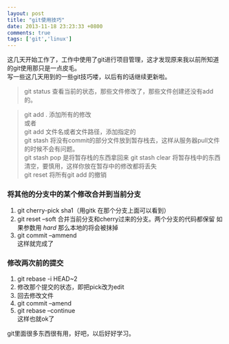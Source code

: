 ```yaml
---
layout: post
title: "git使用技巧"
date: 2013-11-18 23:23:33 +0800
comments: true
tags: ['git','linux']
---
```



这几天开始工作了，工作中使用了git进行项目管理，这才发现原来我以前所知道的git使用那只是一点皮毛。					
写一些这几天用到的一些git技巧喽，以后有的话继续更新啦。				
> git status 查看当前的状态，那些文件修改了，那些文件创建还没有add的。		

<!--more-->

> git add . 添加所有的修改				
或者			
> git  add 文件名或者文件路径，添加指定的	
> git stash 将没有commit的部分文件放到暂存栈去，这样从服务器pull文件的时候不会有问题。			
> git stash pop 是将暂存栈的东西拿回来	
> 	git stash clear 将暂存栈中的东西清空，要慎用，这样你放在暂存中的修改都将丢失    
> 	git reset 将所有git add 的撤销   
   
### 将其他的分支中的某个修改合并到当前分支    
1. git cherry-pick sha1（用gitk 在那个分支上面可以看到）    
2. git reset –soft 合并当前分支和cherry过来的分支。两个分支的代码都保留       如果参数用 *hard* 那么本地的将会被抹掉      
3. git commit –ammend     
这样就完成了
 
### 修改两次前的提交
1. git rebase -i HEAD~2       
2. 修改那个提交的状态，即把pick改为edit      
3. 回去修改文件     
4. git commit –amend    
5. git rebase –continue    
这样也就ok了   
 
git里面很多东西很有用，好吧，以后好好学习。
